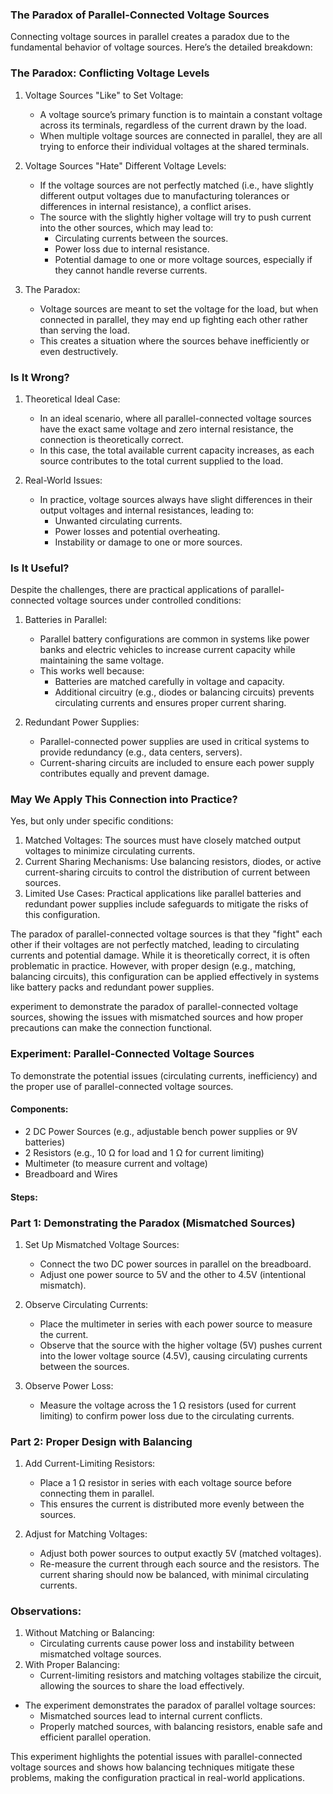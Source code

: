 ### The Paradox of Parallel-Connected Voltage Sources

Connecting voltage sources in parallel creates a paradox due to the fundamental behavior of voltage sources. Here’s the detailed breakdown:

### The Paradox: Conflicting Voltage Levels

1. Voltage Sources "Like" to Set Voltage:
   - A voltage source’s primary function is to maintain a constant voltage across its terminals, regardless of the current drawn by the load.
   - When multiple voltage sources are connected in parallel, they are all trying to enforce their individual voltages at the shared terminals.

2. Voltage Sources "Hate" Different Voltage Levels:
   - If the voltage sources are not perfectly matched (i.e., have slightly different output voltages due to manufacturing tolerances or differences in internal resistance), a conflict arises.
   - The source with the slightly higher voltage will try to push current into the other sources, which may lead to:
     - Circulating currents between the sources.
     - Power loss due to internal resistance.
     - Potential damage to one or more voltage sources, especially if they cannot handle reverse currents.

3. The Paradox:
   - Voltage sources are meant to set the voltage for the load, but when connected in parallel, they may end up fighting each other rather than serving the load.
   - This creates a situation where the sources behave inefficiently or even destructively.

### Is It Wrong?

1. Theoretical Ideal Case:
   - In an ideal scenario, where all parallel-connected voltage sources have the exact same voltage and zero internal resistance, the connection is theoretically correct.
   - In this case, the total available current capacity increases, as each source contributes to the total current supplied to the load.

2. Real-World Issues:
   - In practice, voltage sources always have slight differences in their output voltages and internal resistances, leading to:
     - Unwanted circulating currents.
     - Power losses and potential overheating.
     - Instability or damage to one or more sources.

### Is It Useful?

Despite the challenges, there are practical applications of parallel-connected voltage sources under controlled conditions:

1. Batteries in Parallel:
   - Parallel battery configurations are common in systems like power banks and electric vehicles to increase current capacity while maintaining the same voltage.
   - This works well because:
     - Batteries are matched carefully in voltage and capacity.
     - Additional circuitry (e.g., diodes or balancing circuits) prevents circulating currents and ensures proper current sharing.

2. Redundant Power Supplies:
   - Parallel-connected power supplies are used in critical systems to provide redundancy (e.g., data centers, servers).
   - Current-sharing circuits are included to ensure each power supply contributes equally and prevent damage.

### May We Apply This Connection into Practice?

Yes, but only under specific conditions:
1. Matched Voltages: The sources must have closely matched output voltages to minimize circulating currents.
2. Current Sharing Mechanisms: Use balancing resistors, diodes, or active current-sharing circuits to control the distribution of current between sources.
3. Limited Use Cases: Practical applications like parallel batteries and redundant power supplies include safeguards to mitigate the risks of this configuration.

The paradox of parallel-connected voltage sources is that they "fight" each other if their voltages are not perfectly matched, leading to circulating currents and potential damage. While it is theoretically correct, it is often problematic in practice. However, with proper design (e.g., matching, balancing circuits), this configuration can be applied effectively in systems like battery packs and redundant power supplies.

experiment to demonstrate the paradox of parallel-connected voltage sources, showing the issues with mismatched sources and how proper precautions can make the connection functional.

### Experiment: Parallel-Connected Voltage Sources

To demonstrate the potential issues (circulating currents, inefficiency) and the proper use of parallel-connected voltage sources.

#### Components:

- 2 DC Power Sources (e.g., adjustable bench power supplies or 9V batteries)
- 2 Resistors (e.g., 10 Ω for load and 1 Ω for current limiting)
- Multimeter (to measure current and voltage)
- Breadboard and Wires

#### Steps:

### Part 1: Demonstrating the Paradox (Mismatched Sources)

1. Set Up Mismatched Voltage Sources:
   - Connect the two DC power sources in parallel on the breadboard.
   - Adjust one power source to 5V and the other to 4.5V (intentional mismatch).

2. Observe Circulating Currents:
   - Place the multimeter in series with each power source to measure the current.
   - Observe that the source with the higher voltage (5V) pushes current into the lower voltage source (4.5V), causing circulating currents between the sources.

3. Observe Power Loss:
   - Measure the voltage across the 1 Ω resistors (used for current limiting) to confirm power loss due to the circulating currents.

### Part 2: Proper Design with Balancing

1. Add Current-Limiting Resistors:
   - Place a 1 Ω resistor in series with each voltage source before connecting them in parallel.
   - This ensures the current is distributed more evenly between the sources.

2. Adjust for Matching Voltages:
   - Adjust both power sources to output exactly 5V (matched voltages).
   - Re-measure the current through each source and the resistors. The current sharing should now be balanced, with minimal circulating currents.

### Observations:

1. Without Matching or Balancing:
   - Circulating currents cause power loss and instability between mismatched voltage sources.
2. With Proper Balancing:
   - Current-limiting resistors and matching voltages stabilize the circuit, allowing the sources to share the load effectively.

- The experiment demonstrates the paradox of parallel voltage sources:
  - Mismatched sources lead to internal current conflicts.
  - Properly matched sources, with balancing resistors, enable safe and efficient parallel operation.

This experiment highlights the potential issues with parallel-connected voltage sources and shows how balancing techniques mitigate these problems, making the configuration practical in real-world applications.
